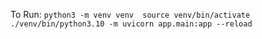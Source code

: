 To Run:
`python3 -m venv venv 
source venv/bin/activate`
`./venv/bin/python3.10 -m uvicorn app.main:app --reload`
